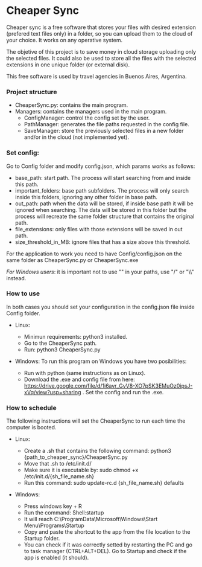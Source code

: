 # Cheaper Sync

Cheaper sync is a free software that stores your files with desired extension (prefered text files only) in a folder, so you can upload them to the cloud of your choice. It works on any operative system.

The objetive of this project is to save money in cloud storage uploading only the selected files. It could also be used to store all the files with the selected extensions in one unique folder (or external disk). 

This free software is used by travel agencies in Buenos Aires, Argentina.

### Project structure

- CheaperSync.py: contains the main program.
- Managers: contains the managers used in the main program.
	- ConfigManager: control the config set by the user.
	- PathManager: generates the file paths requested in the config file.
	- SaveManager: store the previously selected files in a new folder and/or in the cloud (not implemented yet). 

### Set config:
Go to Config folder and modify config.json, which params works as follows:
- base_path: start path. The process will start searching from and inside this path.
- important_folders: base path subfolders. The process will only search inside this folders, ignoring any other  folder in base path.
- out_path: path when the data will be stored, if inside base path it will be ignored when searching. The data will be stored in this folder but the process will recreate the same folder structure that contains the original path.
- file\_extensions: only files with those extensions will be saved in out path.
- size\_threshold\_in\_MB: ignore files that has a size above this threshold.

For the application to work you need to have Config/config.json on the same folder as CheaperSync.py or CheaperSync.exe

_For Windows users_: it is important not to use "\" in your paths, use "/" or "\\\\" instead.

### How to use

In both cases you should set your configuration in the config.json file inside Config folder.  

- Linux:
	- Minimun requirements: python3 installed. 
	- Go to the CheaperSync path.
	- Run: python3 CheaperSync.py
	
- Windows:
To run this program on Windows you have two posibilities:
	- Run with python (same instructions as on Linux).
	- Download the .exe and config file from here: https://drive.google.com/file/d/1i6avr_GvV8-XO7pSK3EMuOz0ipsJ-xVq/view?usp=sharing . Set the config and run the .exe.
	
### How to schedule
The following instructions will set the CheaperSync to run each time the computer is booted.

- Linux:
	- Create a .sh that contains the following command: python3 {path\_to\_cheaper\_sync}/CheaperSync.py
	- Move that .sh to /etc/init.d/
	- Make sure it is executable by: sudo chmod +x /etc/init.d/{sh\_file\_name.sh}
	- Run this command: sudo update-rc.d {sh\_file\_name.sh} defaults

- Windows:
	- Press windows key + R
	- Run the command: Shell:startup
	- It will reach C:\ProgramData\Microsoft\Windows\Start Menu\Programs\Startup
	- Copy and paste the shortcut to the app from the file location to the Startup folder.
	- You can check if it was correctly setted by restarting the PC and go to task manager (CTRL+ALT+DEL). Go to Startup and check if the app is enabled (it should).
